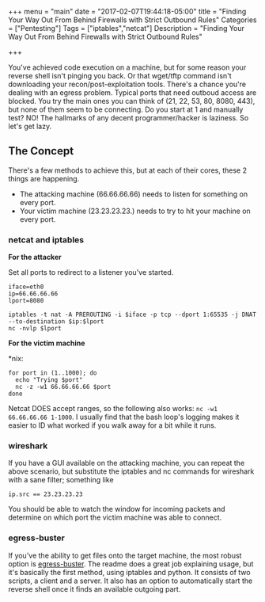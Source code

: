 +++
menu = "main"
date = "2017-02-07T19:44:18-05:00"
title = "Finding Your Way Out From Behind Firewalls with Strict Outbound Rules"
Categories = ["Pentesting"]
Tags = ["iptables","netcat"]
Description = "Finding Your Way Out From Behind Firewalls with Strict Outbound Rules"

+++


You've achieved code execution on a machine, but for some reason your reverse shell isn't pinging you back.
Or that wget/tftp command isn't downloading your recon/post-exploitation tools. There's a chance you're
dealing with an egress problem. Typical ports that need outboud access are blocked. You try the main ones
you can think of (21, 22, 53, 80, 8080, 443), but none of them seem to be connecting. Do you start at 1 and
manually test? NO! The hallmarks of any decent programmer/hacker is laziness. So let's get lazy.

## The Concept

There's a few methods to achieve this, but at each of their cores, these 2 things are happening.

   * The attacking machine (66.66.66.66) needs to listen for something on every port.
   * Your victim machine (23.23.23.23.) needs to try to hit your machine on every port.


### netcat and iptables

__For the attacker__

Set all ports to redirect to a listener you've started.

~~~bash.prettyprint
iface=eth0
ip=66.66.66.66
lport=8080

iptables -t nat -A PREROUTING -i $iface -p tcp --dport 1:65535 -j DNAT --to-destination $ip:$lport
nc -nvlp $lport
~~~


__For the victim machine__

*nix: 

~~~bash.prettyprint
for port in (1..1000); do
  echo "Trying $port"
  nc -z -w1 66.66.66.66 $port
done
~~~

Netcat DOES accept ranges, so the following also works: `nc -w1 66.66.66.66 1-1000`. I usually find
that the bash loop's logging makes it easier to ID what worked if you walk away for a bit while it
runs.

### wireshark

If you have a GUI available on the attacking machine, you can repeat the above scenario, but
substitute the iptables and nc commands for wireshark with a sane filter; something like 

~~~bash.prettyprint
ip.src == 23.23.23.23
~~~

You should be able to watch the window for incoming packets and determine on which port
the victim machine was able to connect.

### egress-buster

If you've the ability to get files onto the target machine, the most robust option is
[egress-buster](https://github.com/trustedsec/egressbuster). The readme does a great job explaining
usage, but it's basically the first method, using iptables and python. It consists of two scripts,
a client and a server. It also has an option to automatically start the reverse shell once it finds
an available outgoing part.

